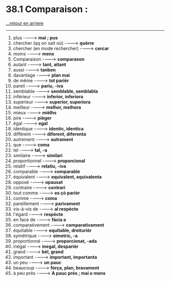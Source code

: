 # 38.1 Comparaison : 

[...retour en arriere](../../../menu_fiches.md)

---

1. plus  ----> **mai ; pus**
2. chercher (qq on sait où) ----> **quèrre**
3. chercher (en mode rechercher) ----> **cercar**
4. moins  ----> **mens**
5. Comparaison  ----> **comparason**
6. autant  ----> **tant, aitant**
7. aussi  ----> **tanben**
8. davantage  ----> **plan mai**
9. de même  ----> **tot parièr**
10. pareil  ----> **pariu, -iva**
11. semblable  ----> **semblable, semblabla**
12. inférieur  ----> **inferior, inferiora**
13. supérieur  ----> **superior, superiora**
14. meilleur  ----> **melhor, melhora**
15. mieux ----> **mièlhs**
16. pire  ----> **pièger**
17. égal  ----> **egal**
18. identique  ----> **identic, identica**
19. différent  ----> **diferent, diferenta**
20. autrement  ----> **autrament**
21. que  ----> **coma**
22. tel  ----> **tal, -a**
23. similaire  ----> **similari**
24. proportionnel  ----> **proporcional**
25. relatif  ----> **relatiu, -iva**
26. comparable  ----> **comparable**
27. équivalent  ----> **equivalent, equivalenta**
28. opposé  ----> **opausat**
29. contraire  ----> **contrari**
30. tout comme  ----> **es çò parièr**
31. comme ----> **coma**
32. pareillement  ----> **parivament**
33. vis-à-vis de ----> **al respècte**
34. l'égard ----> **respècte**
35. en face de   ----> **fàcia a**
36. comparativement  ----> **comparativament**
37. équitable  ----> **equitable, dreiturièr**
38. symétrique  ----> **simetric, -a**
39. proportionné  ----> **proporcionat, -ada**
40. inégal  ----> **inegal, desparièr**
41. grand  ----> **bèl, grand**
42. important  ----> **important, importanta**
43. un peu ----> **un pauc**
44. beaucoup  ----> **fòrça, plan, bravament**
45. à peu près ----> **A pauc près ; mai o mens**
